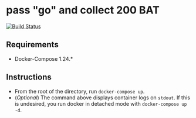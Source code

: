 # pass "go" and collect 200 BAT

[![Build
Status](https://travis-ci.org/brave-intl/bat-go.svg?branch=master)](https://travis-ci.org/brave-intl/bat-go)


## Requirements
 * Docker-Compose 1.24.*


## Instructions 

 * From the root of the directory, run `docker-compose up`.
 * (_Optional_) The command above displays container logs on `stdout`. If this is undesired, you run docker in detached mode with `docker-compose up -d`. 
